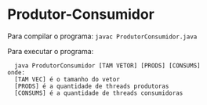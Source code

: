 # Produtor-Consumidor

Para compilar o programa: `javac ProdutorConsumidor.java`

Para executar o programa:

```
  java ProdutorConsumidor [TAM VETOR] [PRODS] [CONSUMS]
onde:
  [TAM VEC] é o tamanho do vetor
  [PRODS] é a quantidade de threads produtoras
  [CONSUMS] é a quantidade de threads consumidoras
```
